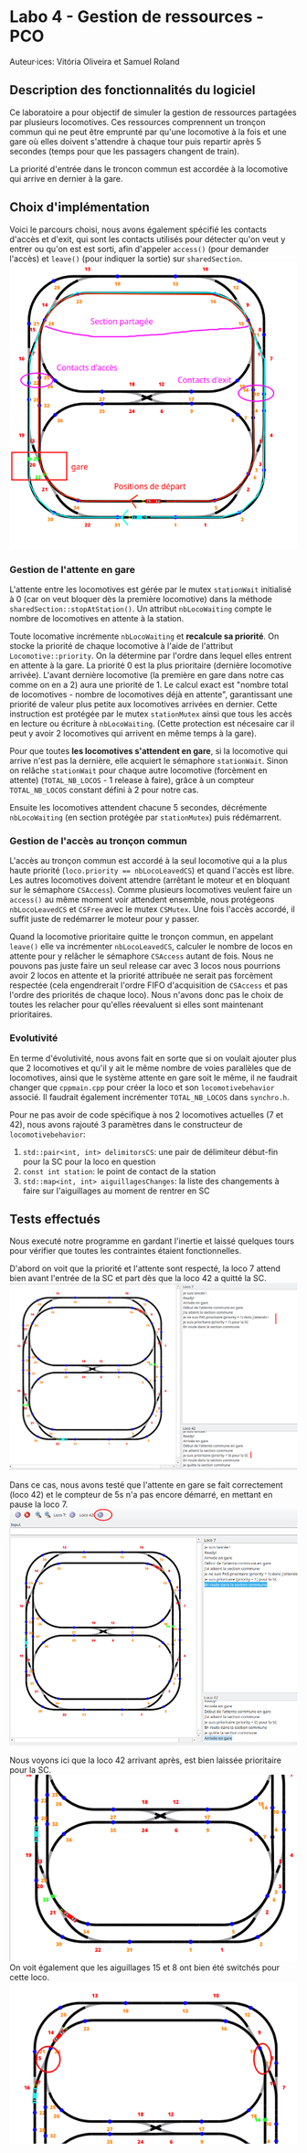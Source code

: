 # Labo 4 - Gestion de ressources - PCO

Auteur·ices: Vitória Oliveira et Samuel Roland

## Description des fonctionnalités du logiciel

Ce laboratoire a pour objectif de simuler la gestion de ressources partagées par plusieurs locomotives. Ces ressources comprennent un tronçon commun qui ne peut être emprunté par qu'une locomotive à la fois et une gare où elles doivent s'attendre à chaque tour puis repartir après 5 secondes (temps pour que les passagers changent de train).

La priorité d'entrée dans le troncon commun est accordée à la locomotive qui arrive en dernier à la gare.

## Choix d'implémentation
Voici le parcours choisi, nous avons également spécifié les contacts d'accès et d'exit, qui sont les contacts utilisés pour détecter qu'on veut y entrer ou qu'on est est sorti, afin d'appeler `access()` (pour demander l'accès) et `leave()` (pour indiquer la sortie) sur `sharedSection`.
![parcours-choisi.png](imgs/parcours-choisi.png)

### Gestion de l'attente en gare
L'attente entre les locomotives est gérée par le mutex `stationWait` initialisé à 0 (car on veut bloquer dès la première locomotive) dans la méthode `sharedSection::stopAtStation()`. Un attribut `nbLocoWaiting` compte le nombre de locomotives en attente à la station.

Toute locomative incrémente `nbLocoWaiting` et **recalcule sa priorité**. On stocke la priorité de chaque locomotive à l'aide de l'attribut `Locomotive::priority`. On la détermine par l'ordre dans lequel elles entrent en attente à la gare. La priorité 0 est la plus prioritaire (dernière locomotive arrivée). L'avant dernière locomotive (la première en gare dans notre cas comme on en a 2) aura une priorité de 1. Le calcul exact est "nombre total de locomotives - nombre de locomotives déjà en attente", garantissant une priorité de valeur plus petite aux locomotives arrivées en dernier. Cette instruction est protégée par le mutex `stationMutex` ainsi que tous les accès en lecture ou écriture à `nbLocoWaiting`. (Cette protection est nécesaire car il peut y avoir 2 locomotives qui arrivent en même temps à la gare).

Pour que toutes **les locomotives s'attendent en gare**, si la locomotive qui arrive n'est pas la dernière, elle acquiert le sémaphore `stationWait`. Sinon on relâche `stationWait` pour chaque autre locomotive (forcèment en attente) (`TOTAL_NB_LOCOS` - 1 release à faire), grâce à un compteur `TOTAL_NB_LOCOS` constant défini à 2 pour notre cas.

Ensuite les locomotives attendent chacune 5 secondes, décrémente `nbLocoWaiting` (en section protégée par `stationMutex`)  puis rédémarrent.

### Gestion de l'accès au tronçon commun
L'accès au tronçon commun est accordé à la seul locomotive qui a la plus haute priorité (`loco.priority == nbLocoLeavedCS`) et quand l'accès est libre. Les autres locomotives doivent attendre (arrêtant le moteur et en bloquant sur le sémaphore `CSAccess`). Comme plusieurs locomotives veulent faire un `access()` au même moment voir attendent ensemble, nous protégeons `nbLocoLeavedCS` et `CSFree` avec le mutex `CSMutex`. Une fois l'accès accordé, il suffit juste de redémarrer le moteur pour y passer.

Quand la locomotive prioritaire quitte le tronçon commun, en appelant `leave()` elle va incrémenter `nbLocoLeavedCS`, calculer le nombre de locos en attente pour y relâcher le sémaphore `CSAccess` autant de fois. Nous ne pouvons pas juste faire un seul release car avec 3 locos nous pourrions avoir 2 locos en attente et la priorité attribuée ne serait pas forcèment respectée (cela engendrerait l'ordre FIFO d'acquisition de `CSAccess` et pas l'ordre des priorités de chaque loco). Nous n'avons donc pas le choix de toutes les relacher pour qu'elles réevaluent si elles sont maintenant prioritaires.

### Evolutivité
En terme d'évolutivité, nous avons fait en sorte que si on voulait ajouter plus que 2 locomotives et qu'il y ait le même nombre de voies parallèles que de locomotives, ainsi que le système attente en gare soit le même, il ne faudrait changer que `cppmain.cpp` pour créer la loco et son `locomotivebehavior` associé. Il faudrait également incrémenter `TOTAL_NB_LOCOS` dans `synchro.h`.

Pour ne pas avoir de code spécifique à nos 2 locomotives actuelles (7 et 42), nous avons rajouté 3 paramètres dans le constructeur de `locomotivebehavior`:
1. `std::pair<int, int> delimitorsCS`: une pair de délimiteur début-fin pour la SC pour la loco en question
1. `const int station`: le point de contact de la station
1. `std::map<int, int> aiguillagesChanges`: la liste des changements à faire sur l'aiguillages au moment de rentrer en SC

## Tests effectués
Nous executé notre programme en gardant l'inertie et laissé quelques tours pour vérifier que toutes les contraintes étaient fonctionnelles.

D'abord on voit que la priorité et l'attente sont respecté, la loco 7 attend bien avant l'entrée de la SC et part dès que la loco 42 a quitté la SC.
![waiting.png](imgs/waiting.png)

Dans ce cas, nous avons testé que l'attente en gare se fait correctement (loco 42) et le compteur de 5s n'a pas encore démarré, en mettant en pause la loco 7.
![break-wait.png](imgs/break-wait.png)

Nous voyons ici que la loco 42 arrivant après, est bien laissée prioritaire pour la SC.
![arriving-after.png](imgs/arriving-after.png)
On voit également que les aiguillages 15 et 8 ont bien été switchés pour cette loco.
![priority.png](imgs/priority.png)